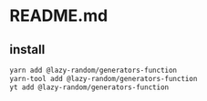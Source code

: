 # README.md

    

## install

```bash
yarn add @lazy-random/generators-function
yarn-tool add @lazy-random/generators-function
yt add @lazy-random/generators-function
```

